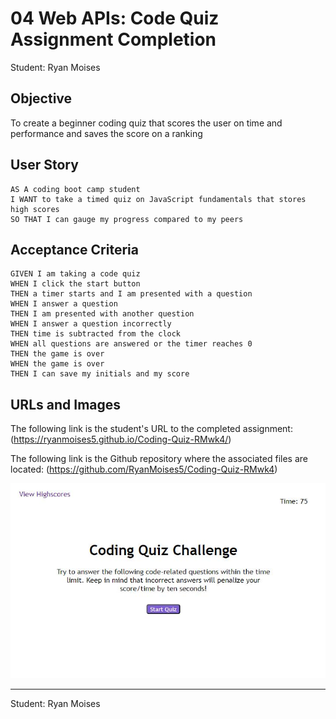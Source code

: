 # 04 Web APIs: Code Quiz Assignment Completion

Student: Ryan Moises

## Objective

To create a beginner coding quiz that scores the user on time and performance and saves the score on a ranking

## User Story

```
AS A coding boot camp student
I WANT to take a timed quiz on JavaScript fundamentals that stores high scores
SO THAT I can gauge my progress compared to my peers
```

## Acceptance Criteria

```
GIVEN I am taking a code quiz
WHEN I click the start button
THEN a timer starts and I am presented with a question
WHEN I answer a question
THEN I am presented with another question
WHEN I answer a question incorrectly
THEN time is subtracted from the clock
WHEN all questions are answered or the timer reaches 0
THEN the game is over
WHEN the game is over
THEN I can save my initials and my score
```

## URLs and Images

The following link is the student's URL to the completed assignment:
(https://ryanmoises5.github.io/Coding-Quiz-RMwk4/)

The following link is the Github repository where the associated files are located:
(https://github.com/RyanMoises5/Coding-Quiz-RMwk4)

![First Page of the coding quiz](./CodingQuizFront.JPG)

---

Student: Ryan Moises
